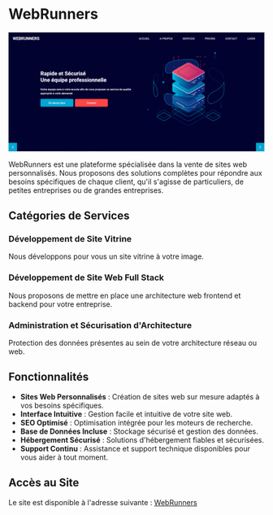 # WebRunners

![WebRunners](/public/assets/images/WebRunners.PNG)

WebRunners est une plateforme spécialisée dans la vente de sites web personnalisés. Nous proposons des solutions complètes pour répondre aux besoins spécifiques de chaque client, qu'il s'agisse de particuliers, de petites entreprises ou de grandes entreprises.

## Catégories de Services

### Développement de Site Vitrine
Nous développons pour vous un site vitrine à votre image.

### Développement de Site Web Full Stack
Nous proposons de mettre en place une architecture web frontend et backend pour votre entreprise.

### Administration et Sécurisation d'Architecture
Protection des données présentes au sein de votre architecture réseau ou web.

## Fonctionnalités

- **Sites Web Personnalisés** : Création de sites web sur mesure adaptés à vos besoins spécifiques.
- **Interface Intuitive** : Gestion facile et intuitive de votre site web.
- **SEO Optimisé** : Optimisation intégrée pour les moteurs de recherche.
- **Base de Données Incluse** : Stockage sécurisé et gestion des données.
- **Hébergement Sécurisé** : Solutions d'hébergement fiables et sécurisées.
- **Support Continu** : Assistance et support technique disponibles pour vous aider à tout moment.

## Accès au Site

Le site est disponible à l'adresse suivante : [WebRunners](https://webrunners.fr/)
